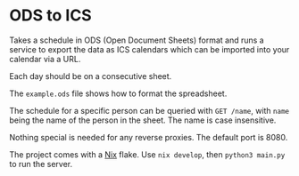 # ODS to ICS

Takes a schedule in ODS (Open Document Sheets) format and runs a service to
export the data as ICS calendars which can be imported into your calendar
via a URL.

Each day should be on a consecutive sheet.

The `example.ods` file shows how to format the spreadsheet.

The schedule for a specific person can be queried with `GET /name`, with `name`
being the name of the person in the sheet. The name is case insensitive.

Nothing special is needed for any reverse proxies. The default port is 8080.

The project comes with a [Nix][nixos] flake. Use `nix develop`, then
`python3 main.py` to run the server.

[nixos]: https://nixos.org
